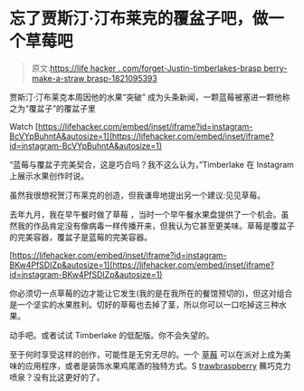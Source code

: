 # 忘了贾斯汀·汀布莱克的覆盆子吧，做一个草莓吧

> 原文:[https://life hacker . com/forget-Justin-timberlakes-brasp berry-make-a-straw brasp-1821095393](https://lifehacker.com/forget-justin-timberlakes-braspberry-make-a-strawbrasp-1821095393)

贾斯汀·汀布莱克本周因他的水果“突破” 成为头条新闻，一颗蓝莓被塞进一颗他称之为“覆盆子”的覆盆子里

Watch [https://lifehacker.com/embed/inset/iframe?id=instagram-BcVYpBuhntA&autosize=1](https://lifehacker.com/embed/inset/iframe?id=instagram-BcVYpBuhntA&autosize=1) 

“蓝莓与覆盆子完美契合，这是巧合吗？我不这么认为，”Timberlake 在 Instagram 上展示水果创作时说。

虽然我很想祝贺汀布莱克的创造，但我谦卑地提出另一个建议:见见草莓。

去年九月，我在早午餐时做了草莓 ，当时一个早午餐水果盘提供了一个机会。虽然我的作品肯定没有像病毒一样传播开来，但我认为它甚至更美味。草莓是覆盆子的完美容器，覆盆子是蓝莓的完美容器。

 [https://lifehacker.com/embed/inset/iframe?id=instagram-BKw4PfSDIZp&autosize=1](https://lifehacker.com/embed/inset/iframe?id=instagram-BKw4PfSDIZp&autosize=1) 

你必须切一点草莓的边才能让它发生(我的是在我所在的餐馆预切的)，但这对组合是一个坚实的水果胜利。切好的草莓也去掉了茎，所以你可以一口吃掉这三种水果。

动手吧。或者试试 Timberlake 的低配版。你不会失望的。

至于何时享受这样的创作，可能性是无穷无尽的。一个 [草莓](https://www.instagram.com/p/BKw4PfSDIZp/?taken-by=emilyp) 可以在派对上成为美味的应用程序，或者是装饰水果鸡尾酒的独特方式。S [trawbraspberry](https://www.instagram.com/p/BKw4PfSDIZp/?taken-by=emilyp) 蘸巧克力喷泉？没有比这更好的了。